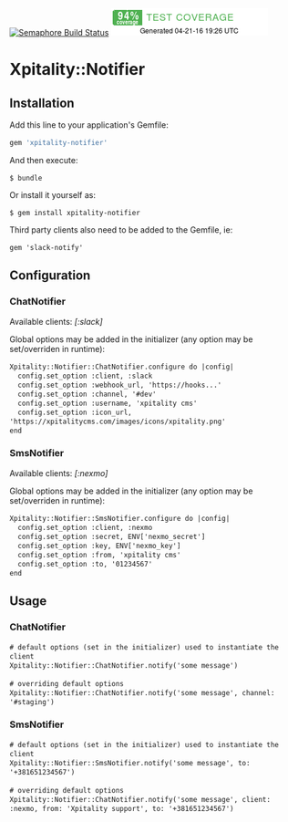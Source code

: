 [![Semaphore Build Status](https://semaphoreci.com/api/v1/marko_xpitality/xpitality-notifier/branches/master/badge.svg)](https://semaphoreci.com/marko_xpitality/xpitality-notifier)  ![Simplecov Coverage badge](/coverage/coverage-badge.png?raw=true "Coverage badge")

# Xpitality::Notifier


## Installation

Add this line to your application's Gemfile:

```ruby
gem 'xpitality-notifier'
```

And then execute:

    $ bundle

Or install it yourself as:

    $ gem install xpitality-notifier

Third party clients also need to be added to the Gemfile, ie:

    gem 'slack-notify'

## Configuration 

### ChatNotifier

Available clients: *[:slack]*

Global options may be added in the initializer (any option may be set/overriden in runtime):

    Xpitality::Notifier::ChatNotifier.configure do |config|
      config.set_option :client, :slack
      config.set_option :webhook_url, 'https://hooks...'
      config.set_option :channel, '#dev'
      config.set_option :username, 'xpitality cms'
      config.set_option :icon_url, 'https://xpitalitycms.com/images/icons/xpitality.png'
    end

### SmsNotifier

Available clients: *[:nexmo]*

Global options may be added in the initializer (any option may be set/overriden in runtime):

    Xpitality::Notifier::SmsNotifier.configure do |config|
      config.set_option :client, :nexmo
      config.set_option :secret, ENV['nexmo_secret']
      config.set_option :key, ENV['nexmo_key']
      config.set_option :from, 'xpitality cms'
      config.set_option :to, '01234567'
    end

## Usage

### ChatNotifier

    # default options (set in the initializer) used to instantiate the client
    Xpitality::Notifier::ChatNotifier.notify('some message')
    
    # overriding default options
    Xpitality::Notifier::ChatNotifier.notify('some message', channel: '#staging')

### SmsNotifier

    # default options (set in the initializer) used to instantiate the client
    Xpitality::Notifier::SmsNotifier.notify('some message', to: '+381651234567')
    
    # overriding default options
    Xpitality::Notifier::ChatNotifier.notify('some message', client: :nexmo, from: 'Xpitality support', to: '+381651234567')
    